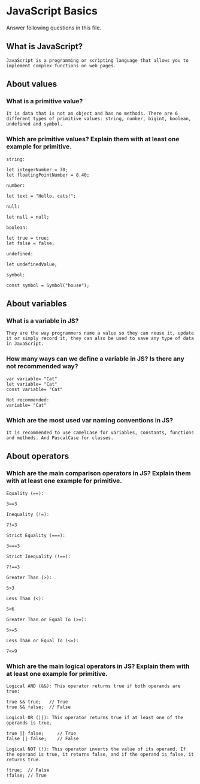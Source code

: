 # JavaScript Basics

Answer following questions in this file.

## What is JavaScript?

```
JavaScript is a programming or scripting language that allows you to implement complex functions on web pages.
```

## About values

### What is a primitive value?

```
It is data that is not an object and has no methods. There are 6 different types of primitive values: string, number, bigint, boolean, undefined and symbol.
```

### Which are primitive values? Explain them with at least one example for primitive.

```
string:

let integerNumber = 70;
let floatingPointNumber = 8.40;

number:

let text = "Hello, cats!";

null:

let null = null;

boolean:

let true = true;
let false = false;

undefined:

let undefinedValue;

symbol:

const symbol = Symbol("house");
```

## About variables

### What is a variable in JS?

```
They are the way programmers name a value so they can reuse it, update it or simply record it, they can also be used to save any type of data in JavaScript.
```

### How many ways can we define a variable in JS? Is there any not recommended way?

```
var variable= "Cat"
let variable= "Cat"
const variable= "Cat"

Not recommended:
variable= "Cat"
```

### Which are the most used var naming conventions in JS?

```
It is recommended to use camelCase for variables, constants, functions and methods. And PascalCase for classes.
```

## About operators

### Which are the main comparison operators in JS? Explain them with at least one example for primitive.

```
Equality (==): 

3==3

Inequality (!=):

7!=3

Strict Equality (===):

3===3

Strict Inequality (!==):

7!==3

Greater Than (>):

5>3

Less Than (<):

5<6

Greater Than or Equal To (>=):

5>=5

Less Than or Equal To (<=):

7<=9
```

### Which are the main logical operators in JS? Explain them with at least one example for primitive.

```
Logical AND (&&): This operator returns true if both operands are true:

true && true;   // True
true && false;  // False

Logical OR (||): This operator returns true if at least one of the operands is true.

true || false;     // True
false || false;    // False

Logical NOT (!): This operator inverts the value of its operand. If the operand is true, it returns false, and if the operand is false, it returns true.

!true;  // False
!false; // True

```
